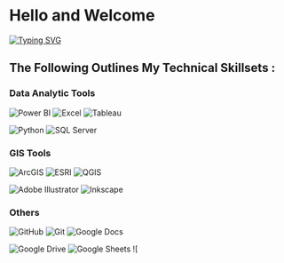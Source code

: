 # Hello and Welcome

[![Typing SVG](https://readme-typing-svg.demolab.com/?font=Fira+Code&pause=1000&center=true&vCenter=true&width=435&lines=Welcome+to+Gisele%27s+GitHub)](https://git.io/typing-svg)

## The Following Outlines My Technical Skillsets : 

### Data Analytic Tools
![Power BI](https://img.shields.io/badge/Power%20BI-F2C811.svg?style=for-the-badge&logo=Power-BI&logoColor=black)
![Excel](https://img.shields.io/badge/Microsoft_Excel-217346?style=for-the-badge&logo=microsoft-excel&logoColor=white)
![Tableau](https://img.shields.io/badge/Tableau-E97627?style=for-the-badge&logo=Tableau&logoColor=white)

![Python](https://img.shields.io/badge/python-3670A0?style=for-the-badge&logo=python&logoColor=ffdd54)
![SQL Server](https://img.shields.io/badge/Microsoft_SQL_Server-CC2927?style=for-the-badge&logo=microsoft-sql-server&logoColor=white)


### GIS Tools
![ArcGIS](https://img.shields.io/badge/ArcGIS-2C7AC3.svg?style=for-the-badge&logo=ArcGIS&logoColor=white)
![ESRI](https://img.shields.io/badge/ESRI-000000.svg?style=for-the-badge&logo=ESRI&logoColor=white)
![QGIS](https://img.shields.io/badge/Qgis-589632.svg?style=for-the-badge&logo=Qgis&logoColor=white)

![Adobe Illustrator](https://img.shields.io/badge/Adobe%20Illustrator-FF9A00.svg?style=for-the-badge&logo=Adobe-Illustrator&logoColor=white)
![Inkscape](https://img.shields.io/badge/Inkscape-000000.svg?style=for-the-badge&logo=Inkscape&logoColor=white)


### Others
![GitHub](https://img.shields.io/badge/github-%23121011.svg?style=for-the-badge&logo=github&logoColor=white)
![Git](https://img.shields.io/badge/git-%23F05033.svg?style=for-the-badge&logo=git&logoColor=white)
![Google Docs](https://img.shields.io/badge/Google%20Docs-4285F4.svg?style=for-the-badge&logo=Google-Docs&logoColor=white)

![Google Drive](https://img.shields.io/badge/Google%20Drive-4285F4.svg?style=for-the-badge&logo=Google-Drive&logoColor=white)
![Google Sheets](https://img.shields.io/badge/Google%20Sheets-34A853.svg?style=for-the-badge&logo=Google-Sheets&logoColor=white)
![
